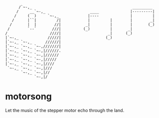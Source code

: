 
          /`~-,_                                             _________ 
         /     __`~-,_                    ____              |---------|
        /     (  )     `~-,_             |----              |         |
       /      |``|         /|            |         |        |        _|
      /       |  |        //|           _|         |        |       (_)
     /        `--`       ///|          (_)         |       _|   
    /                   ////|                     _|      (_)          
    |`~-,_             /////|                    (_)                   
    |`~-,_ `~-,_      //////|                                          
    |`~-,_ `~-,_ `~-,///////|                                          
    |`~-,_ `~-,_ `~-,|//////.                                          
    |`~-,_ `~-,_ `~-,|//////                                           
    |`~-,_ `~-,_ `~-,|/////                                            
    |`~-,_ `~-,_ `~-,|////                                             
     `~-,_ `~-,_ `~-,|///                                              
           `~-,_ `~-,|//                                               
                 `~-,|/      


motorsong
=========

Let the music of the stepper motor echo through the land.

